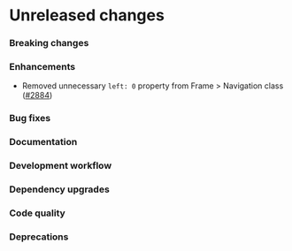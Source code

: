 # Unreleased changes

### Breaking changes

### Enhancements

- Removed unnecessary `left: 0` property from Frame > Navigation class ([#2884](https://github.com/Shopify/polaris-react/pull/2884))

### Bug fixes

### Documentation

### Development workflow

### Dependency upgrades

### Code quality

### Deprecations
